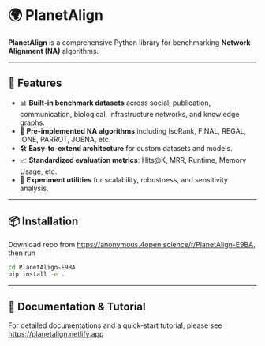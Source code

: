 # 🌍 PlanetAlign

**PlanetAlign** is a comprehensive Python library for benchmarking **Network Alignment (NA)** algorithms.

---

## 🚀 Features

- 📊 **Built-in benchmark datasets** across social, publication, communication, biological, infrastructure networks, and knowledge graphs.
- 🧠 **Pre-implemented NA algorithms** including IsoRank, FINAL, REGAL, IONE, PARROT, JOENA, etc.
- 🛠️ **Easy-to-extend architecture** for custom datasets and models.
- 📈 **Standardized evaluation metrics**: Hits@K, MRR, Runtime, Memory Usage, etc.
- 🧪 **Experiment utilities** for scalability, robustness, and sensitivity analysis.

---

## 📦 Installation

Download repo from https://anonymous.4open.science/r/PlanetAlign-E9BA, then run

```bash
cd PlanetAlign-E9BA
pip install -e .
```

---

## 📃 Documentation & Tutorial

For detailed documentations and a quick-start tutorial, please see https://planetalign.netlify.app
